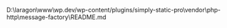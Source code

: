 D:\laragon\www\wp.dev/wp-content/plugins/simply-static-pro\vendor\php-http\message-factory\README.md